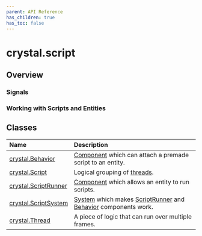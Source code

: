 ```yaml
---
parent: API Reference
has_children: true
has_toc: false
---
```


# crystal.script

## Overview

### Signals

### Working with Scripts and Entities

## Classes

| Name                                  | Description                                                                                                           |
| :------------------------------------ | :-------------------------------------------------------------------------------------------------------------------- |
| [crystal.Behavior](behavior)          | [Component](/crystal/api/ecs/component) which can attach a premade script to an entity.                               |
| [crystal.Script](script)              | Logical grouping of [threads](thread).                                                                                |
| [crystal.ScriptRunner](script_runner) | [Component](/crystal/api/ecs/component) which allows an entity to run scripts.                                        |
| [crystal.ScriptSystem](script_system) | [System](/crystal/api/ecs/system) which makes [ScriptRunner](script_runner) and [Behavior](behavior) components work. |
| [crystal.Thread](thread)              | A piece of logic that can run over multiple frames.                                                                   |
